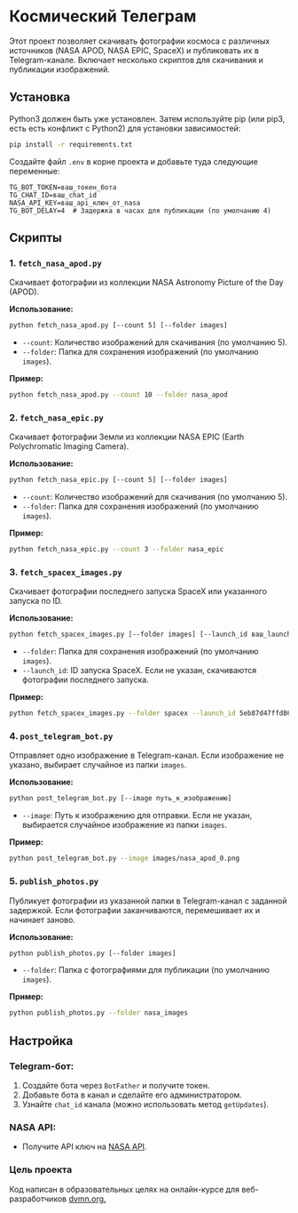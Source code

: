 # Космический Телеграм

Этот проект позволяет скачивать фотографии космоса с различных источников (NASA APOD, NASA EPIC, SpaceX) и публиковать их в Telegram-канале. Включает несколько скриптов для скачивания и публикации изображений.

## Установка

Python3 должен быть уже установлен. Затем используйте pip (или pip3, есть есть конфликт с Python2) для установки зависимостей:

```bash
pip install -r requirements.txt
```

Создайте файл `.env` в корне проекта и добавьте туда следующие переменные:

```env
TG_BOT_TOKEN=ваш_токен_бота
TG_CHAT_ID=ваш_chat_id
NASA_API_KEY=ваш_api_ключ_от_nasa
TG_BOT_DELAY=4  # Задержка в часах для публикации (по умолчанию 4)
```

## Скрипты

### 1. `fetch_nasa_apod.py`
Скачивает фотографии из коллекции NASA Astronomy Picture of the Day (APOD).

**Использование:**
```bash
python fetch_nasa_apod.py [--count 5] [--folder images]
```
- `--count`: Количество изображений для скачивания (по умолчанию 5).
- `--folder`: Папка для сохранения изображений (по умолчанию `images`).

**Пример:**
```bash
python fetch_nasa_apod.py --count 10 --folder nasa_apod
```

### 2. `fetch_nasa_epic.py`
Скачивает фотографии Земли из коллекции NASA EPIC (Earth Polychromatic Imaging Camera).

**Использование:**
```bash
python fetch_nasa_epic.py [--count 5] [--folder images]
```
- `--count`: Количество изображений для скачивания (по умолчанию 5).
- `--folder`: Папка для сохранения изображений (по умолчанию `images`).

**Пример:**
```bash
python fetch_nasa_epic.py --count 3 --folder nasa_epic
```

### 3. `fetch_spacex_images.py`
Скачивает фотографии последнего запуска SpaceX или указанного запуска по ID.

**Использование:**
```bash
python fetch_spacex_images.py [--folder images] [--launch_id ваш_launch_id]
```
- `--folder`: Папка для сохранения изображений (по умолчанию `images`).
- `--launch_id`: ID запуска SpaceX. Если не указан, скачиваются фотографии последнего запуска.

**Пример:**
```bash
python fetch_spacex_images.py --folder spacex --launch_id 5eb87d47ffd86e000604b38a
```

### 4. `post_telegram_bot.py`
Отправляет одно изображение в Telegram-канал. Если изображение не указано, выбирает случайное из папки `images`.

**Использование:**
```bash
python post_telegram_bot.py [--image путь_к_изображению]
```
- `--image`: Путь к изображению для отправки. Если не указан, выбирается случайное изображение из папки `images`.

**Пример:**
```bash
python post_telegram_bot.py --image images/nasa_apod_0.png
```

### 5. `publish_photos.py`
Публикует фотографии из указанной папки в Telegram-канал с заданной задержкой. Если фотографии заканчиваются, перемешивает их и начинает заново.

**Использование:**
```bash
python publish_photos.py [--folder images]
```
- `--folder`: Папка с фотографиями для публикации (по умолчанию `images`).

**Пример:**
```bash
python publish_photos.py --folder nasa_images
```

## Настройка

### Telegram-бот:
1. Создайте бота через `BotFather` и получите токен.
2. Добавьте бота в канал и сделайте его администратором.
3. Узнайте `chat_id` канала (можно использовать метод `getUpdates`).

### NASA API:
- Получите API ключ на [NASA API](https://api.nasa.gov/).

### Цель проекта
Код написан в образовательных целях на онлайн-курсе для веб-разработчиков [dvmn.org.](https://dvmn.org/)